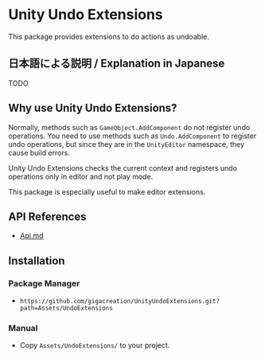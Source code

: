 # Unity Undo Extensions

This package provides extensions to do actions as undoable.

## 日本語による説明 / Explanation in Japanese

TODO

## Why use Unity Undo Extensions?

Normally, methods such as `GameObject.AddComponent` do not register undo operations. You need to use methods such as `Undo.AddComponent` to register undo operations, but since they are in the `UnityEditor` namespace, they cause build errors.

Unity Undo Extensions checks the current context and registers undo operations only in editor and not play mode.

This package is especially useful to make editor extensions.

## API References

- [Api.md](Api.md)

## Installation

### Package Manager

- `https://github.com/gigacreation/UnityUndoExtensions.git?path=Assets/UndoExtensions`

### Manual

- Copy `Assets/UndoExtensions/` to your project.
